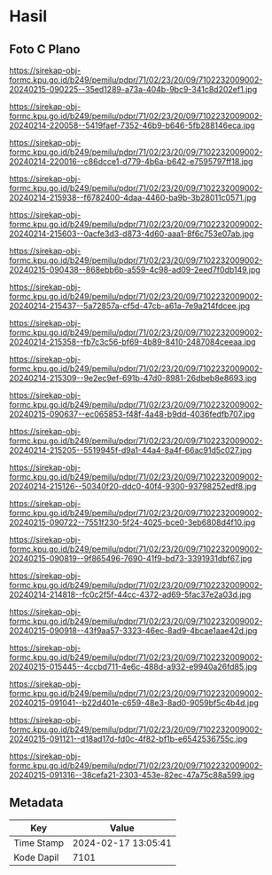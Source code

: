 # Hasil

## Foto C Plano

https://sirekap-obj-formc.kpu.go.id/b249/pemilu/pdpr/71/02/23/20/09/7102232009002-20240215-090225--35ed1289-a73a-404b-9bc9-341c8d202ef1.jpg

https://sirekap-obj-formc.kpu.go.id/b249/pemilu/pdpr/71/02/23/20/09/7102232009002-20240214-220058--5419faef-7352-46b9-b646-5fb288146eca.jpg

https://sirekap-obj-formc.kpu.go.id/b249/pemilu/pdpr/71/02/23/20/09/7102232009002-20240214-220016--c86dcce1-d779-4b6a-b642-e7595797ff18.jpg

https://sirekap-obj-formc.kpu.go.id/b249/pemilu/pdpr/71/02/23/20/09/7102232009002-20240214-215938--f6782400-4daa-4460-ba9b-3b28011c0571.jpg

https://sirekap-obj-formc.kpu.go.id/b249/pemilu/pdpr/71/02/23/20/09/7102232009002-20240214-215603--0acfe3d3-d873-4d60-aaa1-8f6c753e07ab.jpg

https://sirekap-obj-formc.kpu.go.id/b249/pemilu/pdpr/71/02/23/20/09/7102232009002-20240215-090438--868ebb6b-a559-4c98-ad09-2eed7f0db149.jpg

https://sirekap-obj-formc.kpu.go.id/b249/pemilu/pdpr/71/02/23/20/09/7102232009002-20240214-215437--5a72857a-cf5d-47cb-a61a-7e9a214fdcee.jpg

https://sirekap-obj-formc.kpu.go.id/b249/pemilu/pdpr/71/02/23/20/09/7102232009002-20240214-215358--fb7c3c56-bf69-4b89-8410-2487084ceeaa.jpg

https://sirekap-obj-formc.kpu.go.id/b249/pemilu/pdpr/71/02/23/20/09/7102232009002-20240214-215309--9e2ec9ef-691b-47d0-8981-26dbeb8e8693.jpg

https://sirekap-obj-formc.kpu.go.id/b249/pemilu/pdpr/71/02/23/20/09/7102232009002-20240215-090637--ec065853-f48f-4a48-b9dd-4036fedfb707.jpg

https://sirekap-obj-formc.kpu.go.id/b249/pemilu/pdpr/71/02/23/20/09/7102232009002-20240214-215205--5519945f-d9a1-44a4-8a4f-66ac91d5c027.jpg

https://sirekap-obj-formc.kpu.go.id/b249/pemilu/pdpr/71/02/23/20/09/7102232009002-20240214-215126--50340f20-ddc0-40f4-9300-93798252edf8.jpg

https://sirekap-obj-formc.kpu.go.id/b249/pemilu/pdpr/71/02/23/20/09/7102232009002-20240215-090722--7551f230-5f24-4025-bce0-3eb6808d4f10.jpg

https://sirekap-obj-formc.kpu.go.id/b249/pemilu/pdpr/71/02/23/20/09/7102232009002-20240215-090819--9f865496-7690-41f9-bd73-3391931dbf67.jpg

https://sirekap-obj-formc.kpu.go.id/b249/pemilu/pdpr/71/02/23/20/09/7102232009002-20240214-214818--fc0c2f5f-44cc-4372-ad69-5fac37e2a03d.jpg

https://sirekap-obj-formc.kpu.go.id/b249/pemilu/pdpr/71/02/23/20/09/7102232009002-20240215-090918--43f9aa57-3323-46ec-8ad9-4bcae1aae42d.jpg

https://sirekap-obj-formc.kpu.go.id/b249/pemilu/pdpr/71/02/23/20/09/7102232009002-20240215-015445--4ccbd711-4e6c-488d-a932-e9940a26fd85.jpg

https://sirekap-obj-formc.kpu.go.id/b249/pemilu/pdpr/71/02/23/20/09/7102232009002-20240215-091041--b22d401e-c659-48e3-8ad0-9059bf5c4b4d.jpg

https://sirekap-obj-formc.kpu.go.id/b249/pemilu/pdpr/71/02/23/20/09/7102232009002-20240215-091121--d18ad17d-fd0c-4f82-bf1b-e6542536755c.jpg

https://sirekap-obj-formc.kpu.go.id/b249/pemilu/pdpr/71/02/23/20/09/7102232009002-20240215-091316--38cefa21-2303-453e-82ec-47a75c88a599.jpg


## Metadata

| Key        | Value               |
| ---------- | ------------------- |
| Time Stamp | 2024-02-17 13:05:41 |
| Kode Dapil | 7101                |



